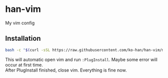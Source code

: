 # han-vim
My vim config

## Installation
```bash
bash -c "$(curl -sSL https://raw.githubusercontent.com/ko-han/han-vim/master/han-vim.sh)"
```
This will automatic open vim and run `:PlugInstall`. Maybe some error will occur at first time.  
After PlugInstall finished, close vim. Everything is fine now.